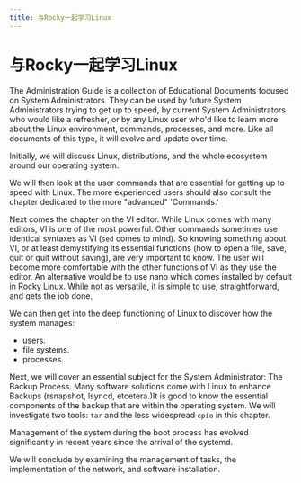 ```yaml
---
title: 与Rocky一起学习Linux
---
```


# 与Rocky一起学习Linux

The Administration Guide is a collection of Educational Documents focused on System Administrators. They can be used by future System Administrators trying to get up to speed, by current System Administrators who would like a refresher, or by any Linux user who'd like to learn more about the Linux environment, commands, processes, and more. Like all documents of this type, it will evolve and update over time.

Initially, we will discuss Linux, distributions, and the whole ecosystem around our operating system.

We will then look at the user commands that are essential for getting up to speed with Linux. The more experienced users should also consult the chapter dedicated to the more "advanced" 'Commands.'

Next comes the chapter on the VI editor. While Linux comes with many editors, VI is one of the most powerful. Other commands sometimes use identical syntaxes as VI (`sed` comes to mind). So knowing something about VI, or at least demystifying its essential functions (how to open a file, save, quit or quit without saving), are very important to know. The user will become more comfortable with the other functions of VI as they use the editor. An alternative would be to use nano which comes installed by default in Rocky Linux. While not as versatile, it is simple to use, straightforward, and gets the job done.

We can then get into the deep functioning of Linux to discover how the system manages:

* users.
* file systems.
* processes.

Next, we will cover an essential subject for the System Administrator: The Backup Process. Many software solutions come with Linux to enhance Backups (rsnapshot, lsyncd, etcetera.)It is good to know the essential components of the backup that are within the operating system. We will investigate two tools: `tar` and the less widespread `cpio` in this chapter.

Management of the system during the boot process has evolved significantly in recent years since the arrival of the systemd.


We will conclude by examining the management of tasks, the implementation of the network, and software installation.


